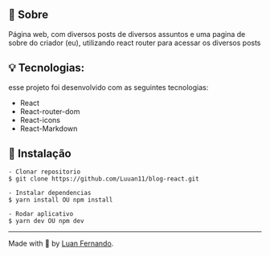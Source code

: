 ## 💬 Sobre
Página web, com diversos posts de diversos assuntos e uma pagina de sobre do criador (eu), utilizando react router para acessar os diversos posts

## 💡 Tecnologias:

esse projeto foi desenvolvido com as seguintes tecnologias:
- React 
- React-router-dom
- React-icons
- React-Markdown

## 📜 Instalação

    - Clonar repositorio 
    $ git clone https://github.com/Luuan11/blog-react.git 

    - Instalar dependencias
    $ yarn install OU npm install

    - Rodar aplicativo
    $ yarn dev OU npm dev

---
Made with 💜 by [Luan Fernando](https://www.linkedin.com/in/luan-fernando/).
